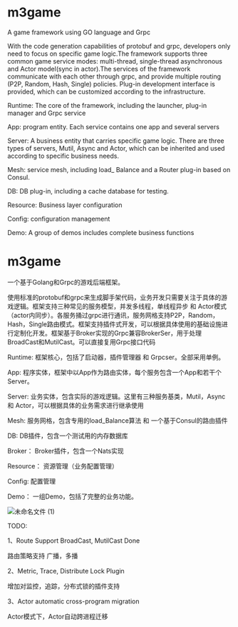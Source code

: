 # m3game

A game framework using GO language and Grpc

With the code generation capabilities of protobuf and grpc, developers only need to focus on specific game logic.The framework supports three common game service modes: multi-thread, single-thread asynchronous and Actor model(sync in actor).The services of the framework communicate with each other through grpc, and provide multiple routing (P2P, Random, Hash, Single) policies. Plug-in development interface is provided, which can be customized according to the infrastructure.

Runtime: The core of the framework, including the launcher, plug-in manager and Grpc service

App: program entity. Each service contains one app and several servers

Server: A business entity that carries specific game logic. There are three types of servers, Mutil, Async and Actor, which can be inherited and used according to specific business needs.

Mesh: service mesh, including load_ Balance and a Router plug-in based on Consul.

DB: DB plug-in, including a cache database for testing.

Resource: Business layer configuration

Config: configuration management

Demo: A group of demos includes complete business functions

# m3game

一个基于Golang和Grpc的游戏后端框架。

使用标准的protobuf和grpc来生成脚手架代码，业务开发只需要关注于具体的游戏逻辑。框架支持三种常见的服务模型，并发多线程，单线程异步 和 Actor模式（actor内同步）。各服务捅过grpc进行通讯，服务网格支持P2P，Random，Hash，Single路由模式。框架支持插件式开发，可以根据具体使用的基础设施进行定制化开发。框架基于Broker实现的Grpc兼容BrokerSer，用于处理BroadCast和MutilCast。可以直接复用Grpc接口代码

Runtime: 框架核心，包括了启动器，插件管理器 和 Grpcser。全部采用单例。

App: 程序实体，框架中以App作为路由实体，每个服务包含一个App和若干个Server。

Server: 业务实体，包含实际的游戏逻辑。这里有三种服务基类，Mutil，Async 和 Actor，可以根据具体的业务需求进行继承使用

Mesh: 服务网格，包含专用的load_Balance算法 和 一个基于Consul的路由插件

DB: DB插件，包含一个测试用的内存数据库

Broker： Broker插件，包含一个Nats实现

Resource： 资源管理（业务配置管理）

Config: 配置管理

Demo： 一组Demo，包括了完整的业务功能。


![未命名文件 (1)](https://user-images.githubusercontent.com/16680818/220582821-4def39e5-550f-4784-bc40-49779038c71e.png)


TODO:

1、Route Support BroadCast, MutilCast  Done

路由策略支持 广播，多播

2、Metric, Trace, Distribute Lock Plugin

增加对监控，追踪，分布式锁的插件支持

3、Actor automatic cross-program migration

Actor模式下，Actor自动跨进程迁移

